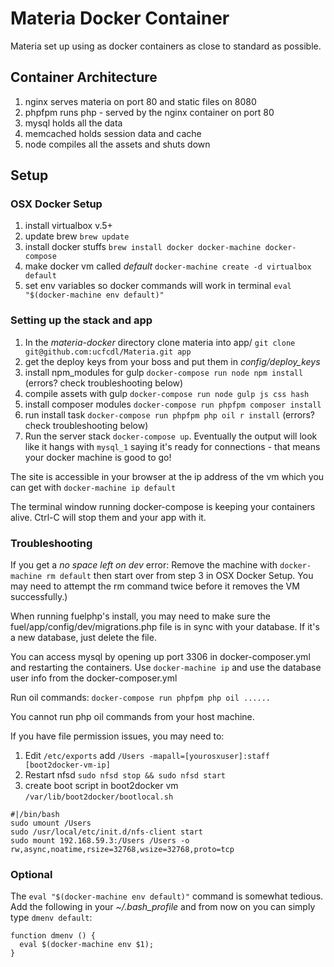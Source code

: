 # Materia Docker Container

Materia set up using as docker containers as close to standard as possible.

## Container Architecture

 1. nginx serves materia on port 80 and static files on 8080
 3. phpfpm runs php - served by the nginx container on port 80
 4. mysql holds all the data
 5. memcached holds session data and cache
 6. node compiles all the assets and shuts down

## Setup

###  OSX Docker Setup
1. install virtualbox v.5+
2. update brew `brew update`
3. install docker stuffs `brew install docker docker-machine docker-compose`
4. make docker vm called *default* `docker-machine create -d virtualbox default`
5. set env variables so docker commands will work in terminal `eval "$(docker-machine env default)"`

### Setting up the stack and app

1. In the *materia-docker* directory clone materia into app/ `git clone git@github.com:ucfcdl/Materia.git app`
2. get the deploy keys from your boss and put them in *config/deploy_keys*
3. install npm_modules for gulp `docker-compose run node npm install` (errors? check troubleshooting below)
4. compile assets with gulp `docker-compose run node gulp js css hash`
5. install composer modules `docker-compose run phpfpm composer install`
6. run install task `docker-compose run phpfpm php oil r install` (errors? check troubleshooting below)
7. Run the server stack `docker-compose up`. Eventually the output will look like it hangs with `mysql_1` saying it's ready for connections - that means your docker machine is good to go!

The site is accessible in your browser at the ip address of the vm which you can get with `docker-machine ip default`

The terminal window running docker-compose is keeping your containers alive.  Ctrl-C will stop them and your app with it.

### Troubleshooting

If you get a *no space left on dev* error: Remove the machine with `docker-machine rm default` then start over from step 3 in OSX Docker Setup. You may need to attempt the rm command twice before it removes the VM successfully.)

When running fuelphp's install, you may need to make sure the fuel/app/config/dev/migrations.php file is in sync with your database.  If it's a new database, just delete the file.

You can access mysql by opening up port 3306 in docker-composer.yml and restarting the containers. Use `docker-machine ip` and use the database user info from the docker-composer.yml

Run oil commands: `docker-compose run phpfpm php oil ......`

You cannot run php oil commands from your host machine.

If you have file permission issues, you may need to:

1. Edit `/etc/exports` add `/Users -mapall=[yourosxuser]:staff [boot2docker-vm-ip]`
2. Restart nfsd `sudo nfsd stop && sudo nfsd start`
3. create boot script in boot2docker vm `/var/lib/boot2docker/bootlocal.sh`
```
#|/bin/bash
sudo umount /Users
sudo /usr/local/etc/init.d/nfs-client start
sudo mount 192.168.59.3:/Users /Users -o rw,async,noatime,rsize=32768,wsize=32768,proto=tcp
```

### Optional

The `eval "$(docker-machine env default)"` command is somewhat tedious. Add the following in your *~/.bash_profile* and from now on you can simply type `dmenv default`:

```
function dmenv () {
  eval $(docker-machine env $1);
}
```